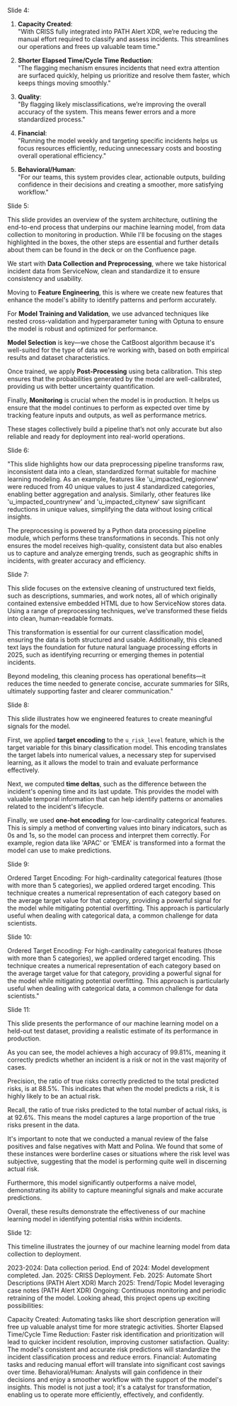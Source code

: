 Slide 4:

1. **Capacity Created**:  
   "With CRISS fully integrated into PATH Alert XDR, we’re reducing the manual effort required to classify and assess incidents. This streamlines our operations and frees up valuable team time."

2. **Shorter Elapsed Time/Cycle Time Reduction**:  
   "The flagging mechanism ensures incidents that need extra attention are surfaced quickly, helping us prioritize and resolve them faster, which keeps things moving smoothly."

3. **Quality**:  
   "By flagging likely misclassifications, we’re improving the overall accuracy of the system. This means fewer errors and a more standardized process."

4. **Financial**:  
   "Running the model weekly and targeting specific incidents helps us focus resources efficiently, reducing unnecessary costs and boosting overall operational efficiency."

5. **Behavioral/Human**:  
   "For our teams, this system provides clear, actionable outputs, building confidence in their decisions and creating a smoother, more satisfying workflow."

     
Slide 5:

This slide provides an overview of the system architecture, outlining the end-to-end process that underpins our machine learning model, from data collection to monitoring in production. While I'll be focusing on the stages highlighted in the boxes, the other steps are essential and further details about them can be found in the deck or on the Confluence page.

We start with **Data Collection and Preprocessing**, where we take historical incident data from ServiceNow, clean and standardize it to ensure consistency and usability.

Moving to **Feature Engineering**, this is where we create new features that enhance the model's ability to identify patterns and perform accurately.

For **Model Training and Validation**, we use advanced techniques like nested cross-validation and hyperparameter tuning with Optuna to ensure the model is robust and optimized for performance.

**Model Selection** is key—we chose the CatBoost algorithm because it's well-suited for the type of data we're working with, based on both empirical results and dataset characteristics.

Once trained, we apply **Post-Processing** using beta calibration. This step ensures that the probabilities generated by the model are well-calibrated, providing us with better uncertainty quantification.

Finally, **Monitoring** is crucial when the model is in production. It helps us ensure that the model continues to perform as expected over time by tracking feature inputs and outputs, as well as performance metrics.

These stages collectively build a pipeline that’s not only accurate but also reliable and ready for deployment into real-world operations.


Slide 6: 

"This slide highlights how our data preprocessing pipeline transforms raw, inconsistent data into a clean, standardized format suitable for machine learning modeling. As an example, features like 'u_impacted_regionnew' were reduced from 40 unique values to just 4 standardized categories, enabling better aggregation and analysis. Similarly, other features like 'u_impacted_countrynew' and 'u_impacted_citynew' saw significant reductions in unique values, simplifying the data without losing critical insights.

The preprocessing is powered by a Python data processing pipeline module, which performs these transformations in seconds. This not only ensures the model receives high-quality, consistent data but also enables us to capture and analyze emerging trends, such as geographic shifts in incidents, with greater accuracy and efficiency.


Slide 7:

This slide focuses on the extensive cleaning of unstructured text fields, such as descriptions, summaries, and work notes, all of which originally contained extensive embedded HTML due to how ServiceNow stores data. Using a range of preprocessing techniques, we’ve transformed these fields into clean, human-readable formats. 

This transformation is essential for our current classification model, ensuring the data is both structured and usable. Additionally, this cleaned text lays the foundation for future natural language processing efforts in 2025, such as identifying recurring or emerging themes in potential incidents. 

Beyond modeling, this cleaning process has operational benefits—it reduces the time needed to generate concise, accurate summaries for SIRs, ultimately supporting faster and clearer communication."


Slide 8:

This slide illustrates how we engineered features to create meaningful signals for the model. 

First, we applied **target encoding** to the `u_risk_level` feature, which is the target variable for this binary classification model. This encoding translates the target labels into numerical values, a necessary step for supervised learning, as it allows the model to train and evaluate performance effectively.

Next, we computed **time deltas**, such as the difference between the incident's opening time and its last update. This provides the model with valuable temporal information that can help identify patterns or anomalies related to the incident's lifecycle.

Finally, we used **one-hot encoding** for low-cardinality categorical features. This is simply a method of converting values into binary indicators, such as 0s and 1s, so the model can process and interpret them correctly. For example, region data like 'APAC' or 'EMEA' is transformed into a format the model can use to make predictions.


Slide 9:

Ordered Target Encoding: For high-cardinality categorical features (those with more than 5 categories), we applied ordered target encoding. This technique creates a numerical representation of each category based on the average target value for that category, providing a powerful signal for the model while mitigating potential overfitting. This approach is particularly useful when dealing with categorical data, a common challenge for data scientists.


Slide 10: 

Ordered Target Encoding: For high-cardinality categorical features (those with more than 5 categories), we applied ordered target encoding. This technique creates a numerical representation of each category based on the average target value for that category, providing a powerful signal for the model while mitigating potential overfitting. This approach is particularly useful when dealing with categorical data, a common challenge for data scientists."

Slide 11: 

This slide presents the performance of our machine learning model on a held-out test dataset, providing a realistic estimate of its performance in production.

As you can see, the model achieves a high accuracy of 99.81%, meaning it correctly predicts whether an incident is a risk or not in the vast majority of cases.

Precision, the ratio of true risks correctly predicted to the total predicted risks, is at 88.5%. This indicates that when the model predicts a risk, it is highly likely to be an actual risk.

Recall, the ratio of true risks predicted to the total number of actual risks, is at 92.6%. This means the model captures a large proportion of the true risks present in the data.

It's important to note that we conducted a manual review of the false positives and false negatives with Matt and Polina. We found that some of these instances were borderline cases or situations where the risk level was subjective, suggesting that the model is performing quite well in discerning actual risk.

Furthermore, this model significantly outperforms a naive model, demonstrating its ability to capture meaningful signals and make accurate predictions.

Overall, these results demonstrate the effectiveness of our machine learning model in identifying potential risks within incidents.


Slide 12:

This timeline illustrates the journey of our machine learning model from data collection to deployment.

2023-2024: Data collection period.
End of 2024: Model development completed.
Jan. 2025: CRISS Deployment.
Feb. 2025: Automate Short Descriptions (PATH Alert XDR)
March 2025: Trend/Topic Model leveraging case notes (PATH Alert XDR)
Ongoing: Continuous monitoring and periodic retraining of the model.
Looking ahead, this project opens up exciting possibilities:

Capacity Created: Automating tasks like short description generation will free up valuable analyst time for more strategic activities.
Shorter Elapsed Time/Cycle Time Reduction: Faster risk identification and prioritization will lead to quicker incident resolution, improving customer satisfaction.
Quality: The model's consistent and accurate risk predictions will standardize the incident classification process and reduce errors.
Financial: Automating tasks and reducing manual effort will translate into significant cost savings over time.
Behavioral/Human: Analysts will gain confidence in their decisions and enjoy a smoother workflow with the support of the model's insights.
This model is not just a tool; it's a catalyst for transformation, enabling us to operate more efficiently, effectively, and confidently.
